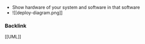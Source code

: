 - Show hardware of your system and software in that software
- ![[deploy-diagram.png]]

### Backlink
[[UML]]